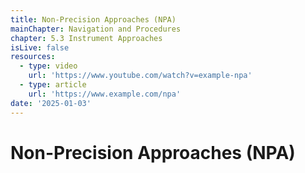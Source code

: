 ```yaml
---
title: Non-Precision Approaches (NPA)
mainChapter: Navigation and Procedures
chapter: 5.3 Instrument Approaches
isLive: false
resources:
  - type: video
    url: 'https://www.youtube.com/watch?v=example-npa'
  - type: article
    url: 'https://www.example.com/npa'
date: '2025-01-03'
---
```


# Non-Precision Approaches (NPA)
